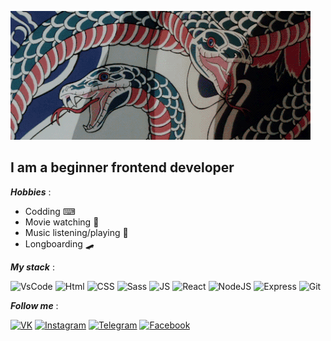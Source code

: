 [![Header](https://github.com/SmokenSpanish/SmokenSpanish/blob/main/assets/Jqq.gif)](https://github.com/SmokenSpanish/SmokenSpanish/blob/main/assets/Jqq.gif)

## I am a beginner frontend developer


_**Hobbies**_ :  
- Codding ⌨
- Movie watching 🍿
- Music listening/playing 🎼
- Longboarding 🛹


_**My stack**_ :  

![VsCode](https://img.shields.io/badge/-VsCode-0077B8?style=for-the-badge&logo=visualstudio)
![Html](https://img.shields.io/badge/-HTML-E44D26?style=for-the-badge&logo=html5&logoColor=272822)
![CSS](https://img.shields.io/badge/-CSS-0D73B7?style=for-the-badge&logo=CSS3&logoColor=272822)
![Sass](https://img.shields.io/badge/-Sass-CC6699?style=for-the-badge&logo=Sass&logoColor=ffffff)
![JS](https://img.shields.io/badge/-JS-F3CB37?style=for-the-badge&logo=javascript&logoColor=272822)
![React](https://img.shields.io/badge/-React-blue?style=for-the-badge&logo=react)
![NodeJS](https://img.shields.io/badge/-NODE-46483E?style=for-the-badge&logo=node.js)
![Express](https://img.shields.io/badge/-Express-46483E?style=for-the-badge&logo=Express)
![Git](https://img.shields.io/badge/-Git-46483E?style=for-the-badge&logo=Git)

_**Follow me**_ :

[![VK](https://img.shields.io/badge/-VK-46483E?style=for-the-badge&logo=VK)](https://vk.com/smokenspanish)
[![Instagram](https://img.shields.io/badge/-Instagram-46483E?style=for-the-badge&logo=Instagram)](https://vk.com/https://www.instagram.com/smokenbasmax/)
[![Telegram](https://img.shields.io/badge/-Telegram-46483E?style=for-the-badge&logo=Telegram)](https://t.me/SmokenSpanish)
[![Facebook](https://img.shields.io/badge/-Facebook-46483E?style=for-the-badge&logo=Facebook)](https://www.facebook.com/profile.php?id=100008551089174)



<!--
- 🔭 I’m currently working on ...
- 🌱 I’m currently learning ...
- 👯 I’m looking to collaborate on ...
- 🤔 I’m looking for help with ...
- 💬 Ask me about ...
- 📫 How to reach me: ...
- 😄 Pronouns: ...
- ⚡ Fun fact: ...
-->
